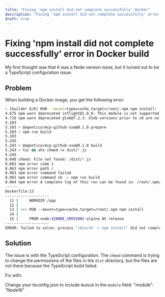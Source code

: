 ```yaml
---
title: "Fixing 'npm install did not complete successfully' Docker"
description: "Fixing 'npm install did not complete successfully' error in Docker build"
draft: true
---
```


# Fixing 'npm install did not complete successfully' error in Docker build

My first thought was that it was a Node version issue, but it turned out to be a TypeScript configuration issue.

<!-- truncate -->

## Problem

When building a Docker image, you get the following error:

```bash
> [builder 6/6] RUN --mount=type=cache,target=/root/.npm npm install:                
4.675 npm warn deprecated inflight@1.0.6: This module is not supported, and leaks memory. Do not use it. Check out lru-cache if you want a good and tested way to coalesce async requests by a key value, which is much more comprehensive and powerful.          
4.716 npm warn deprecated glob@7.2.3: Glob versions prior to v9 are no longer supported
5.103 
5.103 > @agentico/mcp-github-sse@0.1.0 prepare
5.103 > npm run build
5.103 
5.243 
5.243 > @agentico/mcp-github-sse@0.1.0 build
5.243 > tsc && shx chmod +x dist/*.js
5.243 
8.040 chmod: File not found: /dist/*.js
8.063 npm error code 1
8.063 npm error path /
8.063 npm error command failed
8.063 npm error command sh -c npm run build
8.064 npm error A complete log of this run can be found in: /root/.npm/_logs/2025-01-22T13_06_18_636Z-debug-0.log
------
Dockerfile:13
--------------------
  11 |     WORKDIR /app
  12 |     
  13 | >>> RUN --mount=type=cache,target=/root/.npm npm install
  14 |     
  15 |     FROM node:${NODE_VERSION}-alpine AS release
--------------------
ERROR: failed to solve: process "/bin/sh -c npm install" did not complete successfully: exit code: 1
```

## Solution

The issue is with the TypeScript configuration. The `chmod` command is trying to change the permissions of the files in the `dist` directory, but the files are not there because the TypeScript build failed.

Fix with:

Change your tsconfig.json to include `Node16` in the `module` field:
"module": "Node16"

